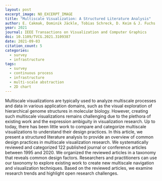 ```yaml
---
layout: post
excerpt_image: NO_EXCERPT_IMAGE
title: "Multiscale Visualization: A Structured Literature Analysis"
author: E. Cakmak, Dominik Jäckle, Tobias Schreck, D. Keim & J. Fuchs
year: 2021
journal: IEEE Transactions on Visualization and Computer Graphics
doi: 10.1109/TVCG.2021.3109387
date: 2021-09-03
citation_count: 5
categories:
  - survey
  - infrastructure
tags:
  - survey
  - continuous process
  - infrastructure
  - multi-scale abstraction
  - 2D chart
---
```

Multiscale visualizations are typically used to analyze multiscale processes and data in various application domains, such as the visual exploration of hierarchical genome structures in molecular biology. However, creating such multiscale visualizations remains challenging due to the plethora of existing work and the expression ambiguity in visualization research. Up to today, there has been little work to compare and categorize multiscale visualizations to understand their design practices. In this article, we present a structured literature analysis to provide an overview of common design practices in multiscale visualization research. We systematically reviewed and categorized 122 published journal or conference articles between 1995 and 2020. We organized the reviewed articles in a taxonomy that reveals common design factors. Researchers and practitioners can use our taxonomy to explore existing work to create new multiscale navigation and visualization techniques. Based on the reviewed articles, we examine research trends and highlight open research challenges.
